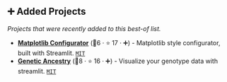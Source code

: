 ## ➕ Added Projects

_Projects that were recently added to this best-of list._

- <b><a href="https://github.com/dhaitz/matplotlib-style-configurator">Matplotlib Configurator</a></b> (🥉6 ·  ⭐ 17 · ➕) - Matplotlib style configurator, built with Streamlit. <code><a href="http://bit.ly/34MBwT8">MIT</a></code>
- <b><a href="http://ezancestry.herokuapp.com/">Genetic Ancestry</a></b> (🥈8 ·  ⭐ 16 · ➕) - Visualize your genotype data with streamlit. <code><a href="http://bit.ly/34MBwT8">MIT</a></code>

